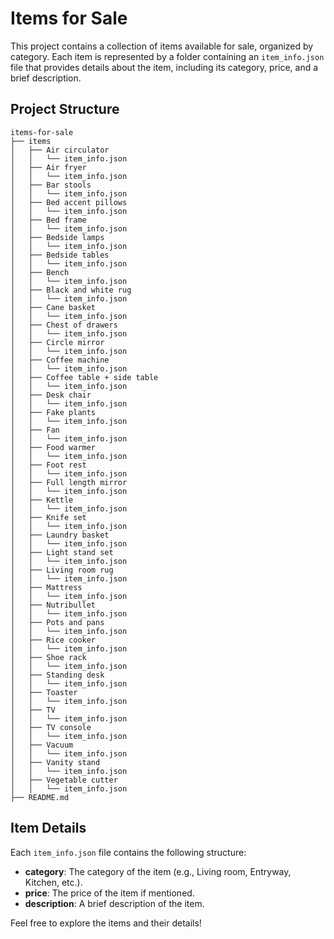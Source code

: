 # Items for Sale

This project contains a collection of items available for sale, organized by category. Each item is represented by a folder containing an `item_info.json` file that provides details about the item, including its category, price, and a brief description.

## Project Structure

```
items-for-sale
├── items
│   ├── Air circulator
│   │   └── item_info.json
│   ├── Air fryer
│   │   └── item_info.json
│   ├── Bar stools
│   │   └── item_info.json
│   ├── Bed accent pillows
│   │   └── item_info.json
│   ├── Bed frame
│   │   └── item_info.json
│   ├── Bedside lamps
│   │   └── item_info.json
│   ├── Bedside tables
│   │   └── item_info.json
│   ├── Bench
│   │   └── item_info.json
│   ├── Black and white rug
│   │   └── item_info.json
│   ├── Cane basket
│   │   └── item_info.json
│   ├── Chest of drawers
│   │   └── item_info.json
│   ├── Circle mirror
│   │   └── item_info.json
│   ├── Coffee machine
│   │   └── item_info.json
│   ├── Coffee table + side table
│   │   └── item_info.json
│   ├── Desk chair
│   │   └── item_info.json
│   ├── Fake plants
│   │   └── item_info.json
│   ├── Fan
│   │   └── item_info.json
│   ├── Food warmer
│   │   └── item_info.json
│   ├── Foot rest
│   │   └── item_info.json
│   ├── Full length mirror
│   │   └── item_info.json
│   ├── Kettle
│   │   └── item_info.json
│   ├── Knife set
│   │   └── item_info.json
│   ├── Laundry basket
│   │   └── item_info.json
│   ├── Light stand set
│   │   └── item_info.json
│   ├── Living room rug
│   │   └── item_info.json
│   ├── Mattress
│   │   └── item_info.json
│   ├── Nutribullet
│   │   └── item_info.json
│   ├── Pots and pans
│   │   └── item_info.json
│   ├── Rice cooker
│   │   └── item_info.json
│   ├── Shoe rack
│   │   └── item_info.json
│   ├── Standing desk
│   │   └── item_info.json
│   ├── Toaster
│   │   └── item_info.json
│   ├── TV
│   │   └── item_info.json
│   ├── TV console
│   │   └── item_info.json
│   ├── Vacuum
│   │   └── item_info.json
│   ├── Vanity stand
│   │   └── item_info.json
│   ├── Vegetable cutter
│   │   └── item_info.json
├── README.md
```

## Item Details

Each `item_info.json` file contains the following structure:

- **category**: The category of the item (e.g., Living room, Entryway, Kitchen, etc.).
- **price**: The price of the item if mentioned.
- **description**: A brief description of the item. 

Feel free to explore the items and their details!